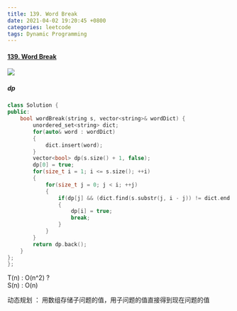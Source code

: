 ```yaml
---
title: 139. Word Break
date: 2021-04-02 19:20:45 +0800
categories: leetcode
tags: Dynamic Programming
---
```

#### [139. Word Break](https://leetcode.com/problems/word-break/)

![](https://image.cinte.cc/i/2021/04/02/4e3d2b784323c.png)
##### dp
```c++
class Solution {
public:
    bool wordBreak(string s, vector<string>& wordDict) {
        unordered_set<string> dict;
        for(auto& word : wordDict)
        {
            dict.insert(word);
        }
        vector<bool> dp(s.size() + 1, false);
        dp[0] = true;
        for(size_t i = 1; i <= s.size(); ++i)
        {
            for(size_t j = 0; j < i; ++j)
            {
                if(dp[j] && (dict.find(s.substr(j, i - j)) != dict.end())) // 对于后面的i来说，要用到前面的结果，如果某一块前面部分是true的且剩下的也是可分的，那么这一块也是true，就不用重复判断前面部分了
                {
                    dp[i] = true;
                    break;
                }
            }
        }
        return dp.back();
    }
};
};
````
T(n) : O(n^2) ? <br>
S(n) : O(n)


动态规划 ： 用数组存储子问题的值，用子问题的值直接得到现在问题的值
